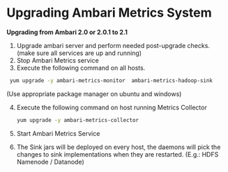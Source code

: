 # Upgrading Ambari Metrics System

**Upgrading from Ambari 2.0 or 2.0.1 to 2.1**

1. Upgrade ambari server and perform needed post-upgrade checks. (make sure all services are up and running)
2. Stop Ambari Metrics service
3. Execute the following command on all hosts.

  ```bash
   yum upgrade -y ambari-metrics-monitor  ambari-metrics-hadoop-sink
  ```
  (Use appropriate package manager on ubuntu and windows)

4. Execute the following command on host running Metrics Collector

     ```bash
     yum upgrade -y ambari-metrics-collector
     ```

5. Start Ambari Metrics Service
6. The Sink jars will be deployed on every host, the daemons will pick the changes to sink implementations when they are restarted. (E.g.: HDFS Namenode / Datanode)